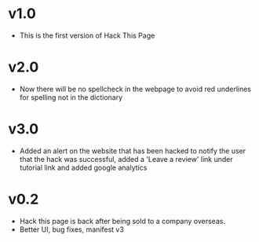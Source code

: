 # v1.0

- This is the first version of Hack This Page

# v2.0

- Now there will be no spellcheck in the webpage to avoid red underlines for spelling not in the dictionary

# v3.0

- Added an alert on the website that has been hacked to notify the user that the hack was successful, added a 'Leave a review' link under tutorial link and added google analytics

# v0.2

- Hack this page is back after being sold to a company overseas.
- Better UI, bug fixes, manifest v3
